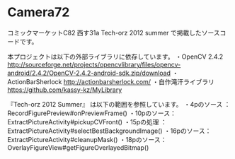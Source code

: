 Camera72
========

コミックマーケットC82 西す31a
Tech-orz 2012 summer で掲載したソースコードです。


本プロジェクトは以下の外部ライブラリに依存しています。
・OpenCV 2.4.2 
   http://sourceforge.net/projects/opencvlibrary/files/opencv-android/2.4.2/OpenCV-2.4.2-android-sdk.zip/download 
・ActionBarSherlock
   http://actionbarsherlock.com/
・自作滝汗ライブラリ
   https://github.com/kassy-kz/MyLibrary


『Tech-orz 2012 Summer』 は以下の範囲を参照しています。
・4pのソース ：RecordFigurePreview#onPreviewFrame()
・10pのソース：ExtractPictureActivity#pickupCVFront()
・15pの処理  ：ExtractPictureActivity#selectBestBackgroundImage()
・16pのソース：ExtractPictureActivity#cleanupMask()
・18pのソース：OverlayFigureView#getFigureOverlayedBitmap()
